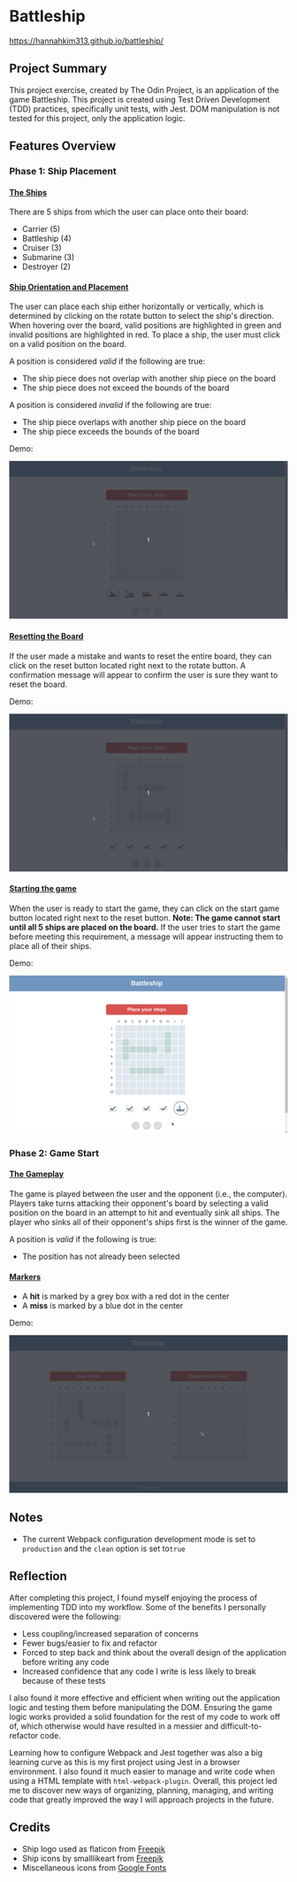 # Battleship
https://hannahkim313.github.io/battleship/

## Project Summary
This project exercise, created by The Odin Project, is an application of the game Battleship. This project is created using Test Driven Development (TDD) practices, specifically unit tests, with Jest. DOM manipulation is not tested for this project, only the application logic.

## Features Overview

### Phase 1: Ship Placement

#### <ins>The Ships</ins>
There are 5 ships from which the user can place onto their board:
* Carrier (5)
* Battleship (4)
* Cruiser (3)
* Submarine (3)
* Destroyer (2)

#### <ins>Ship Orientation and Placement</ins>
The user can place each ship either horizontally or vertically, which is determined by clicking on the rotate button to select the ship's direction. When hovering over the board, valid positions are highlighted in green and invalid positions are highlighted in red. To place a ship, the user must click on a valid position on the board.

A position is considered *valid* if the following are true:
* The ship piece does not overlap with another ship piece on the board
* The ship piece does not exceed the bounds of the board

A position is considered *invalid* if the following are true:
* The ship piece overlaps with another ship piece on the board
* The ship piece exceeds the bounds of the board

Demo:

<img src="./src/gif/ship-placement.gif" width="auto" height="auto"/>

#### <ins>Resetting the Board</ins>
If the user made a mistake and wants to reset the entire board, they can click on the reset button located right next to the rotate button. A confirmation message will appear to confirm the user is sure they want to reset the board.

Demo:

<img src="./src/gif/reset-board.gif" width="auto" height="auto"/>

#### <ins>Starting the game</ins>
When the user is ready to start the game, they can click on the start game button located right next to the reset button. **Note: The game cannot start until all 5 ships are placed on the board.** If the user tries to start the game before meeting this requirement, a message will appear instructing them to place all of their ships.

Demo:

<img src="./src/gif/start-game.gif" width="auto" height="auto"/>

### Phase 2: Game Start

#### <ins>The Gameplay</ins>
The game is played between the user and the opponent (i.e., the computer). Players take turns attacking their opponent's board by selecting a valid position on the board in an attempt to hit and eventually sink all ships. The player who sinks all of their opponent's ships first is the winner of the game.

A position is *valid* if the following is true:
* The position has not already been selected

#### <ins>Markers</ins>
* A **hit** is marked by a grey box with a red dot in the center
* A **miss** is marked by a blue dot in the center

Demo:

<img src="./src/gif/gameplay.gif" width="auto" height="auto"/>

## Notes
* The current Webpack configuration development mode is set to `production` and the `clean` option is set to`true`

## Reflection
After completing this project, I found myself enjoying the process of implementing TDD into my workflow. Some of the benefits I personally discovered were the following:
* Less coupling/increased separation of concerns
* Fewer bugs/easier to fix and refactor
* Forced to step back and think about the overall design of the application before writing any code
* Increased confidence that any code I write is less likely to break because of these tests

I also found it more effective and efficient when writing out the application logic and testing them before manipulating the DOM. Ensuring the game logic works provided a solid foundation for the rest of my code to work off of, which otherwise would have resulted in a messier and difficult-to-refactor code.

Learning how to configure Webpack and Jest together was also a big learning curve as this is my first project using Jest in a browser environment. I also found it much easier to manage and write code when using a HTML template with `html-webpack-plugin`. Overall, this project led me to discover new ways of organizing, planning, managing, and writing code that greatly improved the way I will approach projects in the future.

## Credits
* Ship logo used as flaticon from [Freepik](https://www.freepik.com/icon/ship_4814742#fromView=search&term=ship+logo&page=1&position=62&track=ais)
* Ship icons by smalllikeart from [Freepik](https://www.freepik.com/)
* Miscellaneous icons from [Google Fonts](https://fonts.google.com/)